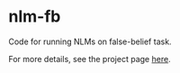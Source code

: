 # nlm-fb

Code for running NLMs on false-belief task.

For more details, see the project page [here](https://seantrott.github.io/nlm-fb/).
